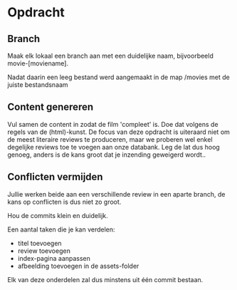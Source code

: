 # Opdracht

## Branch 

Maak elk lokaal een branch aan met een duidelijke naam, bijvoorbeeld movie-[moviename].

Nadat daarin een leeg bestand werd aangemaakt in de map /movies met de juiste bestandsnaam

## Content genereren

Vul samen de content in zodat de film 'compleet' is. Doe dat volgens de regels van de (html)-kunst.
De focus van deze opdracht is uiteraard niet om de meest literaire reviews te produceren, maar we proberen wel enkel degelijke reviews toe te voegen aan onze databank. 
Leg de lat dus hoog genoeg, anders is de kans groot dat je inzending geweigerd wordt..

## Conflicten vermijden

Jullie werken beide aan een verschillende review in een aparte branch, de kans op conflicten is dus niet zo groot.

Hou de commits klein en duidelijk. 

Een aantal taken die je kan verdelen:
- titel toevoegen
- review toevoegen
- index-pagina aanpassen
- afbeelding toevoegen in de assets-folder

Elk van deze onderdelen zal dus minstens uit één commit bestaan.

